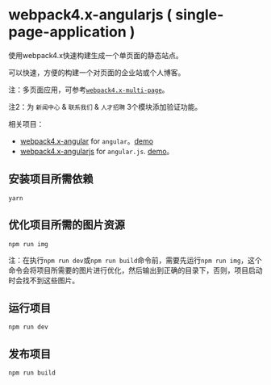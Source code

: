 # webpack4.x-angularjs ( single-page-application )

使用webpack4.x快速构建生成一个单页面的静态站点。

可以快速，方便的构建一个对页面的企业站或个人博客。

注：多页面应用，可参考[` webpack4.x-multi-page `](https://github.com/lvzhenbang/webpack4.x-multi-page)。

注2：为 `新闻中心` & `联系我们` & `人才招聘` 3个模块添加验证功能。

相关项目：

* [webpack4.x-angular](https://github.com/lvzhenbang/webpack4.x-angular) for `angular`。[demo](https://lvzhenbang.github.io/webpack-angular/dist/)
* [webpack4.x-angularjs](https://github.com/lvzhenbang/webpack4.x-angularjs) for `angular.js`. [demo](https://lvzhenbang.github.io/webpack4.x-angularjs/dist/#/index)。

## 安装项目所需依赖

```
yarn
```

## 优化项目所需的图片资源

```
npm run img
```

注：在执行`npm run dev`或`npm run build`命令前，需要先运行`npm run img`，这个命令会将项目所需要的图片进行优化，然后输出到正确的目录下，否则，项目启动时会找不到这些图片。

## 运行项目

```
npm run dev
```

## 发布项目

```
npm run build
```
